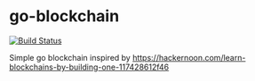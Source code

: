 # go-blockchain

[![Build Status](https://travis-ci.org/qinqon/go-blockchain.svg?branch=master)](https://travis-ci.org/qinqon/go-blockchain)

Simple go blockchain inspired by https://hackernoon.com/learn-blockchains-by-building-one-117428612f46
